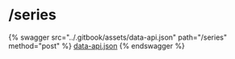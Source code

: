# /series

{% swagger src="../.gitbook/assets/data-api.json" path="/series" method="post" %}
[data-api.json](../.gitbook/assets/data-api.json)
{% endswagger %}
